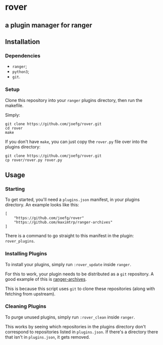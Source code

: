 # rover
## a plugin manager for ranger

## Installation
### Dependencies
* `ranger`;
* `python3`;
* `git`.

### Setup
Clone this repository into your `ranger` plugins directory, then run the makefile.

Simply:

```
git clone https://github.com/joefg/rover.git
cd rover
make
```

If you don't have `make`, you can just copy the `rover.py` file over into the plugins directory:

```
git clone https://github.com/joefg/rover.git
cp rover/rover.py rover.py
```

## Usage
### Starting
To get started, you'll need a `plugins.json` manifest, in your plugins directory. An example looks like this:

```
[
    "https://github.com/joefg/rover"
	"https://github.com/maximtrp/ranger-archives"
]
```

There is a command to go straight to this manifest in the plugin: `rover_plugins`.

### Installing Plugins
To install your plugins, simply run `:rover_update` inside `ranger`.

For this to work, your plugin needs to be distributed as a `git` repository. A good example of this is [ranger-archives](https://github.com/maximtrp/ranger-archives).

This is because this script uses `git` to clone these repositories (along with fetching from upstream).

### Cleaning Plugins
To purge unused plugins, simply run `:rover_clean` inside `ranger`.

This works by seeing which repositories in the plugins directory don't correspond to repositories listed in `plugins.json`. If there's a directory there that isn't in `plugins.json`, it gets removed.
